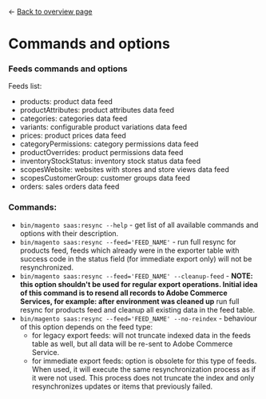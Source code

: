 <- [Back to overview page](commerce-data-export-overview.md)

# Commands and options

### Feeds commands and options
Feeds list:
- products: product data feed
- productAttributes: product attributes data feed
- categories: categories data feed
- variants: configurable product variations data feed
- prices: product prices data feed
- categoryPermissions: category permissions data feed
- productOverrides: product permissions data feed
- inventoryStockStatus: inventory stock status data feed
- scopesWebsite: websites with stores and store views data feed
- scopesCustomerGroup: customer groups data feed
- orders: sales orders data feed

### Commands:
- `bin/magento saas:resync --help` - get list of all available commands and options with their description.
- `bin/magento saas:resync --feed='FEED_NAME'` - run full resync for products feed, feeds which already were in the exporter table with success code in the status field (for immediate export only) will not be resynchronized.
- `bin/magento saas:resync --feed='FEED_NAME' --cleanup-feed` - **NOTE: this option shouldn't be used for regular export operations. Initial idea of this command is to resend all records to Adobe Commerce Services, for example: after environment was cleaned up** run full resync for products feed and cleanup all existing data in the feed table.
- `bin/magento saas:resync --feed='FEED_NAME' --no-reindex` - behaviour of this option depends on the feed type:
  - for legacy export feeds: will not truncate indexed data in the feeds table as well, but all data will be re-sent to Adobe Commerce Service.
  - for immediate export feeds: option is obsolete for this type of feeds. When used, it will execute the same resynchronization process as if it were not used. This process does not truncate the index and only resynchronizes updates or items that previously failed.
